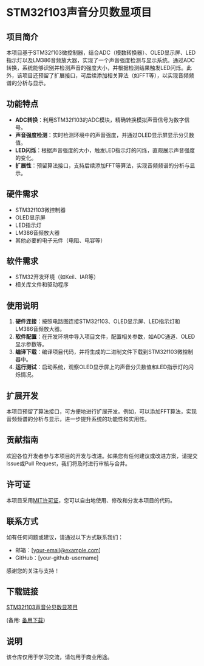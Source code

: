 # STM32f103声音分贝数显项目

## 项目简介

本项目基于STM32f103微控制器，结合ADC（模数转换器）、OLED显示屏、LED指示灯以及LM386音频放大器，实现了一个声音强度检测与显示系统。通过ADC转换，系统能够识别并检测声音的强度大小，并根据检测结果触发LED闪烁。此外，该项目还预留了扩展接口，可后续添加相关算法（如FFT等），以实现音频频谱的分析与显示。

## 功能特点

- **ADC转换**：利用STM32f103的ADC模块，精确转换模拟声音信号为数字信号。
- **声音强度检测**：实时检测环境中的声音强度，并通过OLED显示屏显示分贝数值。
- **LED闪烁**：根据声音强度的大小，触发LED指示灯的闪烁，直观展示声音强度的变化。
- **扩展性**：预留算法接口，支持后续添加FFT等算法，实现音频频谱的分析与显示。

## 硬件需求

- STM32f103微控制器
- OLED显示屏
- LED指示灯
- LM386音频放大器
- 其他必要的电子元件（电阻、电容等）

## 软件需求

- STM32开发环境（如Keil、IAR等）
- 相关库文件和驱动程序

## 使用说明

1. **硬件连接**：按照电路图连接STM32f103、OLED显示屏、LED指示灯和LM386音频放大器。
2. **软件配置**：在开发环境中导入项目文件，配置相关参数，如ADC通道、OLED显示参数等。
3. **编译下载**：编译项目代码，并将生成的二进制文件下载到STM32f103微控制器中。
4. **运行测试**：启动系统，观察OLED显示屏上的声音分贝数值和LED指示灯的闪烁情况。

## 扩展开发

本项目预留了算法接口，可方便地进行扩展开发。例如，可以添加FFT算法，实现音频频谱的分析与显示，进一步提升系统的功能性和实用性。

## 贡献指南

欢迎各位开发者参与本项目的开发与改进。如果您有任何建议或改进方案，请提交Issue或Pull Request，我们将及时进行审核与合并。

## 许可证

本项目采用[MIT许可证](LICENSE)，您可以自由地使用、修改和分发本项目的代码。

## 联系方式

如有任何问题或建议，请通过以下方式联系我们：

- 邮箱：[your-email@example.com]
- GitHub：[your-github-username]

感谢您的关注与支持！

## 下载链接
[STM32f103声音分贝数显项目](https://pan.quark.cn/s/0e150f23bfa8) 

(备用: [备用下载](https://pan.baidu.com/s/1gNcknkFFog83ieuDRsEYXQ?pwd=1234))

## 说明

该仓库仅用于学习交流，请勿用于商业用途。
